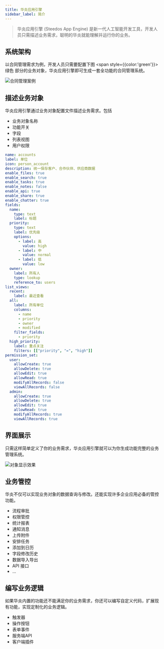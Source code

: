 ```yaml
---
title: 华炎应用引擎
sidebar_label: 简介
---
```


> 华炎应用引擎 (Steedos App Engine) 是新一代人工智能开发工具，开发人员只需描述业务需求，聪明的华炎就能理解并运行你的业务。

## 系统架构

以合同管理需求为例，开发人员只需要配置下图 <span style={{color:'green'}}>绿色</span> 部分的业务对象，华炎应用引擎即可生成一套全功能的合同管理系统。

![合同管理案例](/assets/platform/engine-overview.png)

## 描述业务对象

华炎应用引擎通过业务对象配置文件描述业务需求。包括

- 业务对象名称
- 功能开关
- 字段
- 列表视图
- 用户权限

```yaml
name: accounts
label: 单位
icon: person_account
description: 统一保存客户、合作伙伴、供应商数据
enable_files: true
enable_search: true
enable_tasks: true
enable_notes: false
enable_api: true
enable_share: true
enable_chatter: true
fields:
  name: 
    type: text
    label: 标题 
  priority:
    type: text
    label: 优先级
    options:
      - label: 高
        value: high
      - label: 中
        value: normal
      - label: 低
        value: low
  owner:
    label: 所有人
    type: lookup
    reference_to: users
list_views:
  recent:
    label: 最近查看
  all:
    label: 所有单位
    columns:
      - name
      - priority
      - owner
      - modified
    filter_fields:
      - priority
  high_priority:
    label: 重点关注
    filters: [["priority", "=", "high"]]
permission_set:
  user:
    allowCreate: true
    allowDelete: true
    allowEdit: true
    allowRead: true
    modifyAllRecords: false
    viewAllRecords: false
  admin:
    allowCreate: true
    allowDelete: true
    allowEdit: true
    allowRead: true
    modifyAllRecords: true
    viewAllRecords: true
```

## 界面展示

只需这样简单定义了你的业务需求，华炎应用引擎就可以为你生成功能完整的业务管理系统。

![对象显示效果](/assets/object_guide.png#bordered)

## 业务管控

华炎不仅可以实现业务对象的数据查询与修改。还能实现许多企业应用必备的管控功能。

- 流程审批
- 权限管控
- 统计报表
- 通知消息
- 上传附件
- 安排任务
- 添加到日历
- 字段修改历史
- 数据导入导出
- API 接口
- ...

## 编写业务逻辑

如果华炎内置的功能还不能满足你的业务需求，你还可以编写自定义代码，扩展现有功能，实现定制化的业务逻辑。

- 触发器
- 操作按钮
- 表单事件
- 服务端API
- 客户端插件
